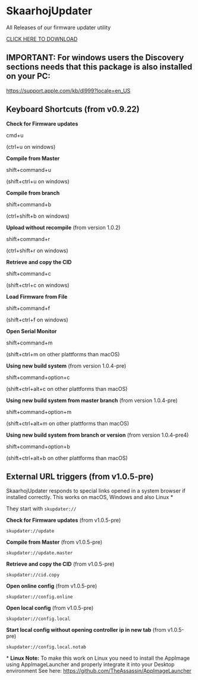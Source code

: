 # SkaarhojUpdater
All Releases of our firmware updater utility

[CLICK HERE TO DOWNLOAD](https://github.com/SKAARHOJ/skaarhoj-updater-releases/releases)

## IMPORTANT: For windows users the Discovery sections needs that this package is also installed on your PC:
https://support.apple.com/kb/dl999?locale=en_US

## Keyboard Shortcuts (from v0.9.22)

**Check for Firmware updates**

cmd+u

(ctrl+u on windows)

**Compile from Master**

shift+command+u

(shift+ctrl+u on windows)

**Compile from branch**

shift+command+b

(ctrl+shift+b on windows)

**Upload without recompile** (from version 1.0.2)

shift+command+r

(ctrl+shift+r on windows)

**Retrieve and copy the CID**

shift+command+c

(shift+ctrl+c on windows)

**Load Firmware from File**

shift+command+f

(shift+ctrl+f on windows)

**Open Serial Monitor**

shift+command+m

(shift+ctrl+m on other plattforms than macOS)

**Using new build system** (from version 1.0.4-pre)

shift+command+option+c

(shift+ctrl+alt+c on other plattforms than macOS)

**Using new build system from master branch** (from version 1.0.4-pre)

shift+command+option+m

(shift+ctrl+alt+m on other plattforms than macOS)

**Using new build system from branch or version** (from version 1.0.4-pre4)

shift+command+option+b

(shift+ctrl+alt+b on other plattforms than macOS)

## External URL triggers (from v1.0.5-pre)

SkaarhojUpdater responds to special links opened in a system browser if installed correctly. This works on macOS, Windows and also Linux *

They start with `skupdater://`

**Check for Firmware updates** (from v1.0.5-pre)

`skupdater://update`

**Compile from Master** (from v1.0.5-pre)

`skupdater://update.master`

**Retrieve and copy the CID** (from v1.0.5-pre)

`skupdater://cid.copy`

**Open online config** (from v1.0.5-pre)

`skupdater://config.online`

**Open local config** (from v1.0.5-pre)

`skupdater://config.local`

**Start local config without opening controller ip in new tab** (from v1.0.5-pre)

`skupdater://config.local.notab`


\* **Linux Note:** To make this work on Linux you need to install the AppImage using AppImageLauncher and properly integrate it into your Desktop environment
See here: https://github.com/TheAssassin/AppImageLauncher

